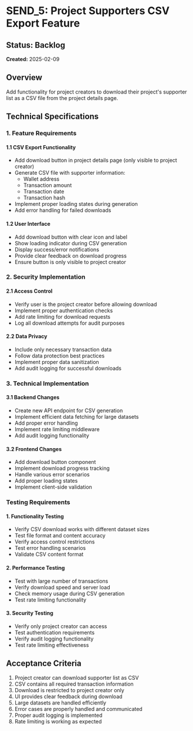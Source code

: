 # SEND_5: Project Supporters CSV Export Feature

## Status: Backlog
**Created:** 2025-02-09

## Overview
Add functionality for project creators to download their project's supporter list as a CSV file from the project details page.

## Technical Specifications

### 1. Feature Requirements

#### 1.1 CSV Export Functionality
- Add download button in project details page (only visible to project creator)
- Generate CSV file with supporter information:
  - Wallet address
  - Transaction amount
  - Transaction date
  - Transaction hash
- Implement proper loading states during generation
- Add error handling for failed downloads

#### 1.2 User Interface
- Add download button with clear icon and label
- Show loading indicator during CSV generation
- Display success/error notifications
- Provide clear feedback on download progress
- Ensure button is only visible to project creator

### 2. Security Implementation

#### 2.1 Access Control
- Verify user is the project creator before allowing download
- Implement proper authentication checks
- Add rate limiting for download requests
- Log all download attempts for audit purposes

#### 2.2 Data Privacy
- Include only necessary transaction data
- Follow data protection best practices
- Implement proper data sanitization
- Add audit logging for successful downloads

### 3. Technical Implementation

#### 3.1 Backend Changes
- Create new API endpoint for CSV generation
- Implement efficient data fetching for large datasets
- Add proper error handling
- Implement rate limiting middleware
- Add audit logging functionality

#### 3.2 Frontend Changes
- Add download button component
- Implement download progress tracking
- Handle various error scenarios
- Add proper loading states
- Implement client-side validation

### Testing Requirements

#### 1. Functionality Testing
- Verify CSV download works with different dataset sizes
- Test file format and content accuracy
- Verify access control restrictions
- Test error handling scenarios
- Validate CSV content format

#### 2. Performance Testing
- Test with large number of transactions
- Verify download speed and server load
- Check memory usage during CSV generation
- Test rate limiting functionality

#### 3. Security Testing
- Verify only project creator can access
- Test authentication requirements
- Verify audit logging functionality
- Test rate limiting effectiveness

## Acceptance Criteria
1. Project creator can download supporter list as CSV
2. CSV contains all required transaction information
3. Download is restricted to project creator only
4. UI provides clear feedback during download
5. Large datasets are handled efficiently
6. Error cases are properly handled and communicated
7. Proper audit logging is implemented
8. Rate limiting is working as expected
